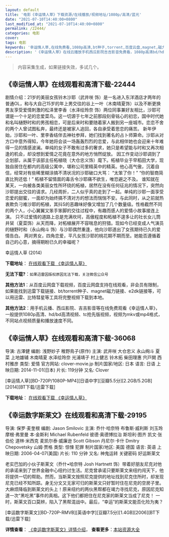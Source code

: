 ```yaml
---
layout: default
title: '电影《幸运情人草》下载资源/在线播放/视频地址/1080p/高清/蓝光'
date: "2021-07-10T14:40:00+0800"
last_modified_at: "2021-07-10T14:40:00+0800"
permalink: /22444/
categories: 电影
cover:
tags: 电影
keywords: '幸运情人草,在线免费看,1080p高清,bt种子,torrent,百度云盘,magnet,磁力链,迅雷下载资源'
description: '《幸运情人草》在线云播放手机西瓜影院吉吉影音免费看，1080p高清bd/hd未删减完整版和tc抢先枪版，mkv/mp4格式，附带bt/torrent种子、magnet/磁力链、百度云盘、网盘资源迅雷下载链接'
---
```


>内容采集生成，如果链接失效，多试几个。


## 《幸运情人草》在线观看和高清下载-22444

剧情介绍：21岁的美丽女孩铃木沙耶（武井咲 饰）是一名进入东洋酒店才两年的普通OL，和与大自己15岁的年上男交往的谷上一叶（木南晴夏饰）以及不断更换男友享受爱情刺激的松泽里李香（水泽绘玲奈 饰）两位同事兼好友相比，沙耶可谓是一个十足的恋爱菜鸟。这一切源于七年之前那段刻骨铭心的初恋，国中时代她和名叫樋野时和的男孩相恋，可是后来时和要随着家人搬到另一座城市。恋恋不舍的两个人曾试图私奔，最终还是被家人追回，各自承受着思恋的痛苦。   新年伊始，沙耶和一叶、里李香结伴去神社参拜，她们找到著名的占卜师算命。沙耶从对方口中意外得知，今年她将会谈一场轰轰烈烈的恋爱，与此相伴她也会迎来十年难得一见的情感波澜。单纯的女子不敢有过多的奢求，她只是希望能与时和又再次相逢的机会，却没想到爱情之花竟在意外的地方悄然绽放。   因工作变动沙耶调到了企划部，从属于该部主任柘植晓（大仓忠义饰）麾下。柘植毕业于早稻田大学，现独自居住在都内的高级公寓中，堪称公司里精英中的精英。他心高气傲，沉着自信，经常对有些稀里糊涂搞不清状况的沙耶破口大骂：   “太笨了你！”   “你的智商简直比狗还低！”   柘植不留情面的毒舌令沙耶痛不欲生，唯恐避之不及。   谁知就在某天，一向被各类美丽女性所环绕的柘植，居然在没有任何征兆的情况下，突然向沙耶提出交往的请求。几经周折，二人似乎真的走到了一起。单纯的沙耶一面享受恋爱的甜蜜，一面却为始终搞不清对方的想法而惴惴不安。与此同时，从之前就热衷欺负刁难沙耶的柘植，其抖S的恶趣味好像又增加了几个数量级。性格截然不同的两个人，小心翼翼又笨手笨脚的交往过程中，有趣而感人的爱情小故事接连上演。   只不过爱情的道路上总是充满坎坷，高傲程度和柘植不遑多让的社长女儿筒井栞（夏菜饰）从天而降，对柘植展开不容喘息的狩猎。现如今已经变成人气演员的樋野时和（永山绚斗 饰）与沙耶偶然重逢，他向沙耶道出了女孩期待已久的爱情告白。   两对男女，四角恋爱，平凡女孩沙耶的桃花期不期而至。她能否遵循着自己的心意，摘得期盼已久的幸福呢？


幸运情人草 (2014)

**下载地址**： [在线观看下载 《幸运情人草》](https://www.btbtdy.me/btdy/dy483.html) 


**无法下载?**：`如果迅雷因版权原因无法下载，关注微信公众号 `

**其他方法1**：从百度云网盘下载视频，百度云网盘支持在线观看，非会员有限制，如果能找到迅雷下载链接、bt/torrent种子、magnet磁力链接、e2dk链接等，可以用迅雷、比特彗星等工具将完整视频下载到本地。

**其他方法2**：用手机云播、西瓜影院、吉吉影音等在线免费观看《幸运情人草》，一般提供1080p高清、hd/bd高清视频、tc抢先版视频，视频为mkv或mp4格式，不同站点视频质量和播放速度不同。


## 《幸运情人草》在线观看和高清下载-36068

导演: 古澤健 编剧: 浅野妙子 稚野鳥子(原作) 主演: 武井咲 大仓忠义 永山绚斗 夏菜 上地雄辅 木南晴夏 水泽绘玲奈 光浦靖子 村上健志 铃木拓 柴田理惠 宍戸開 西村雅彦 类型: 爱情 官方网站: clover-movie.jp 制片国家/地区: 日本 语言: 日语 上映日期: 2014-11-01(日本) 片长: 119分钟 又名: Clover


[幸运情人草][BD-720P/1080P-MP4][日语中字][豆瓣5.5分][2.2GB/5.2GB][2014][BT下载/迅雷下载]

**下载地址**： [在线观看下载 《幸运情人草》](https://www.btdx8.com/torrent/clover_2014.html) 


## 《幸运数字斯莱文》在线观看和高清下载-29195

导演: 保罗·麦奎根 编剧: Jason Smilovic 主演: 乔什·哈奈特 布鲁斯·威利斯 刘玉玲 摩根·弗里曼 本·金斯利 Michael Rubenfeld 彼德·奥德博拉治 斯坦利·图齐 凯文·张伯伦 道林·米西克 麦凯尔泰·威廉逊 Scott Gibson 丹尼尔·卡什 Dmitry Chepovetsky 山姆·贾格 类型: 惊悚 犯罪 制片国家/地区: 美国 德国 语言: 英语 上映日期: 2006-04-07(美国) 片长: 110 分钟 又名: 神鬼运转 关键密码 好运斯莱文

老实巴加的小伙子斯莱文（乔什•哈奈特 Josh Hartnett 饰）带着好朋友尼克对他的承诺来到了世界金融中心纽约讨生活。尼克曾承诺只要斯莱文来纽约闯天下，他将提供一切的帮助。然而，当斯莱文按照尼克提供的地址找到尼克住所时，却发现尼克已经不知所踪。身无分文又无家可归的斯莱文只好暂时住在尼克的空房子里。大麻烦降临到斯莱文的头上！原来纽约的两伙黑帮都在竭力寻找尼克，原因尼克知道一次“黑吃黑”事件的真相。这下他们都把住在尼克家的斯莱文当成了尼克！ 一时，斯莱文百口莫辨，陷入了黑帮混战中。最后，“幸运”的斯莱文能否化险为夷？


[幸运数字斯莱文][BD-720P-RMVB][英语中字][豆瓣7.5分][1.4GB][2006][BT下载/迅雷下载]

**详情查看**： [《幸运数字斯莱文》详情介绍](/movie/29195/)， **查看更多**：[本站资源大全](/movie/t/all/)

